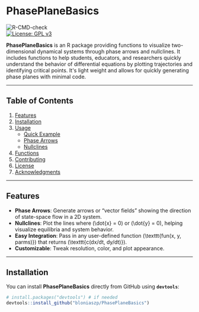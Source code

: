 # PhasePlaneBasics
![R-CMD-check](https://github.com/your-username/PhasePlane1808/workflows/R-CMD-check/badge.svg)  
[![License: GPL v3](https://img.shields.io/badge/License-GPLv3-blue.svg)](https://www.gnu.org/licenses/gpl-3.0)

**PhasePlaneBasics** is an R package providing functions to visualize two-dimensional dynamical systems through phase arrows and nullclines. It includes functions to help students, educators, and researchers quickly understand the behavior of differential equations by plotting trajectories and identifying critical points. It's light weight and allows for quickly generating phase planes with minimal code.

---

## Table of Contents

1. [Features](#features)  
2. [Installation](#installation)  
3. [Usage](#usage)  
   - [Quick Example](#quick-example)  
   - [Phase Arrows](#phase-arrows)  
   - [Nullclines](#nullclines)  
4. [Functions](#functions)  
5. [Contributing](#contributing)  
6. [License](#license)  
7. [Acknowledgments](#acknowledgments)  

---

## Features

- **Phase Arrows**: Generate arrows or “vector fields” showing the direction of state-space flow in a 2D system.  
- **Nullclines**: Plot the lines where \(\dot{x} = 0\) or \(\dot{y} = 0\), helping visualize equilibria and system behavior.  
- **Easy Integration**: Pass in any user-defined function \(\texttt{fun(x, y, parms)}\) that returns \(\texttt{c(dx/dt, dy/dt)}\).  
- **Customizable**: Tweak resolution, color, and plot appearance.  
---

## Installation

You can install **PhasePlaneBasics** directly from GitHub using **`devtools`**:

```r
# install.packages("devtools") # if needed
devtools::install_github("bloniaszp/PhasePlaneBasics")





